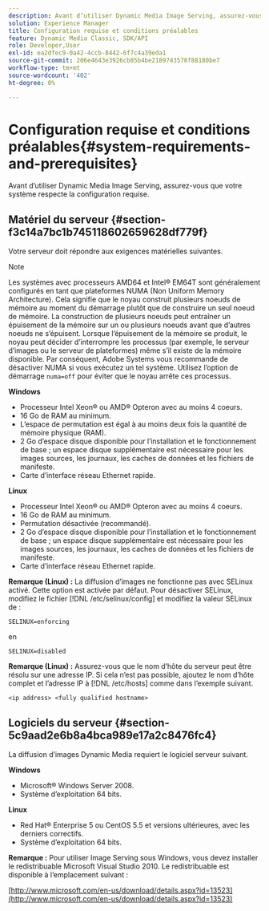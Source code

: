 ```yaml
---
description: Avant d’utiliser Dynamic Media Image Serving, assurez-vous que votre système respecte la configuration requise.
solution: Experience Manager
title: Configuration requise et conditions préalables
feature: Dynamic Media Classic, SDK/API
role: Developer,User
exl-id: ea2dfec9-0a42-4ccb-8442-6f7c4a39eda1
source-git-commit: 206e4643e3926cb85b4be2189743578f88180be7
workflow-type: tm+mt
source-wordcount: '402'
ht-degree: 0%

---
```


# Configuration requise et conditions préalables{#system-requirements-and-prerequisites}

Avant d’utiliser Dynamic Media Image Serving, assurez-vous que votre système respecte la configuration requise.

## Matériel du serveur {#section-f3c14a7bc1b745118602659628df779f}

Votre serveur doit répondre aux exigences matérielles suivantes.

>[!NOTE]
>
>Les systèmes avec processeurs AMD64 et Intel® EM64T sont généralement configurés en tant que plateformes NUMA (Non Uniform Memory Architecture). Cela signifie que le noyau construit plusieurs noeuds de mémoire au moment du démarrage plutôt que de construire un seul noeud de mémoire. La construction de plusieurs noeuds peut entraîner un épuisement de la mémoire sur un ou plusieurs noeuds avant que d’autres noeuds ne s’épuisent. Lorsque l’épuisement de la mémoire se produit, le noyau peut décider d’interrompre les processus (par exemple, le serveur d’images ou le serveur de plateformes) même s’il existe de la mémoire disponible. Par conséquent, Adobe Systems vous recommande de désactiver NUMA si vous exécutez un tel système. Utilisez l’option de démarrage `numa=off` pour éviter que le noyau arrête ces processus.

**Windows**

* Processeur Intel Xeon® ou AMD® Opteron avec au moins 4 coeurs.
* 16 Go de RAM au minimum.
* L’espace de permutation est égal à au moins deux fois la quantité de mémoire physique (RAM).
* 2 Go d’espace disque disponible pour l’installation et le fonctionnement de base ; un espace disque supplémentaire est nécessaire pour les images sources, les journaux, les caches de données et les fichiers de manifeste.
* Carte d’interface réseau Ethernet rapide.

**Linux**

* Processeur Intel Xeon® ou AMD® Opteron avec au moins 4 coeurs.
* 16 Go de RAM au minimum.
* Permutation désactivée (recommandé).
* 2 Go d’espace disque disponible pour l’installation et le fonctionnement de base ; un espace disque supplémentaire est nécessaire pour les images sources, les journaux, les caches de données et les fichiers de manifeste.
* Carte d’interface réseau Ethernet rapide.

**Remarque (Linux) :** La diffusion d’images ne fonctionne pas avec SELinux activé. Cette option est activée par défaut. Pour désactiver SELinux, modifiez le fichier [!DNL /etc/selinux/config] et modifiez la valeur SELinux de :

`SELINUX=enforcing`

en

`SELINUX=disabled`

**Remarque (Linux) :** Assurez-vous que le nom d’hôte du serveur peut être résolu sur une adresse IP. Si cela n’est pas possible, ajoutez le nom d’hôte complet et l’adresse IP à [!DNL /etc/hosts] comme dans l’exemple suivant.

`<ip address> <fully qualified hostname>`

## Logiciels du serveur {#section-5c9aad2e6b8a4bca989e17a2c8476fc4}

La diffusion d’images Dynamic Media requiert le logiciel serveur suivant.

**Windows**

* Microsoft® Windows Server 2008.
* Système d’exploitation 64 bits.

**Linux**

* Red Hat® Enterprise 5 ou CentOS 5.5 et versions ultérieures, avec les derniers correctifs.
* Système d’exploitation 64 bits.

**Remarque :** Pour utiliser Image Serving sous Windows, vous devez installer le redistribuable Microsoft Visual Studio 2010. Le redistribuable est disponible à l’emplacement suivant :

[http://www.microsoft.com/en-us/download/details.aspx?id=13523](http://www.microsoft.com/en-us/download/details.aspx?id=13523)
